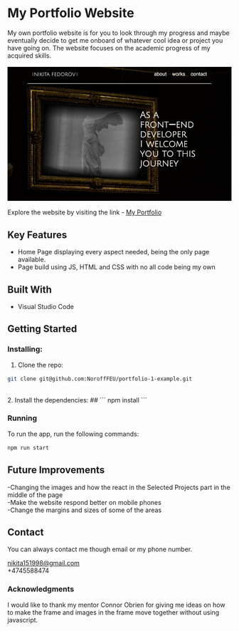 # My Portfolio Website

My own portfolio website is for you to look through my progress and maybe eventually decide to get me onboard of whatever cool idea or project you have going on. The website focuses on the academic progress of my acquired skills.
<br><br>
![Image of the upper part of the website](./images/portfolio-img.jpg)

Explore the website by visiting the link - [My Portfolio](https://nikitas-portfolio.netlify.app/)

## Key Features

- Home Page displaying every aspect needed, being the only page available.
  <br>
- Page build using JS, HTML and CSS with no all code being my own

## Built With

- Visual Studio Code

## Getting Started

### Installing:

1. Clone the repo:

```bash
git clone git@github.com:NoroffFEU/portfolio-1-example.git
```

<br>
2. Install the dependencies:
##
```
npm install
```

### Running

To run the app, run the following commands:
<br>

```bash
npm run start
```

## Future Improvements

-Changing the images and how the react in the Selected Projects part in the middle of the page
<br>
-Make the website respond better on mobile phones
<br>
-Change the margins and sizes of some of the areas

## Contact

You can always contact me though email or my phone number.

nikita151998@gmail.com
<br>
+4745588474

### Acknowledgments

I would like to thank my mentor Connor Obrien for giving me ideas on how to make the frame and images in the frame move together without using javascript.

